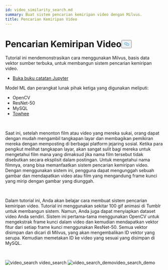 ```yaml
---
id: video_similarity_search.md
summary: Buat sistem pencarian kemiripan video dengan Milvus.
title: Pencarian Kemiripan Video
---
```

<h1 id="Video-Similarity-Search" class="common-anchor-header">Pencarian Kemiripan Video<button data-href="#Video-Similarity-Search" class="anchor-icon" translate="no">
      <svg translate="no"
        aria-hidden="true"
        focusable="false"
        height="20"
        version="1.1"
        viewBox="0 0 16 16"
        width="16"
      >
        <path
          fill="#0092E4"
          fill-rule="evenodd"
          d="M4 9h1v1H4c-1.5 0-3-1.69-3-3.5S2.55 3 4 3h4c1.45 0 3 1.69 3 3.5 0 1.41-.91 2.72-2 3.25V8.59c.58-.45 1-1.27 1-2.09C10 5.22 8.98 4 8 4H4c-.98 0-2 1.22-2 2.5S3 9 4 9zm9-3h-1v1h1c1 0 2 1.22 2 2.5S13.98 12 13 12H9c-.98 0-2-1.22-2-2.5 0-.83.42-1.64 1-2.09V6.25c-1.09.53-2 1.84-2 3.25C6 11.31 7.55 13 9 13h4c1.45 0 3-1.69 3-3.5S14.5 6 13 6z"
        ></path>
      </svg>
    </button></h1><p>Tutorial ini mendemonstrasikan cara menggunakan Milvus, basis data vektor sumber terbuka, untuk membangun sistem pencarian kemiripan video.</p>
<ul>
<li><a href="https://github.com/towhee-io/examples/tree/main/video/reverse_video_search">Buka buku catatan Jupyter</a></li>
</ul>
<p>Model ML dan perangkat lunak pihak ketiga yang digunakan meliputi:</p>
<ul>
<li>OpenCV</li>
<li>ResNet-50</li>
<li>MySQL</li>
<li><a href="https://towhee.io/">Towhee</a></li>
</ul>
<p><br/></p>
<p>Saat ini, setelah menonton film atau video yang mereka sukai, orang dapat dengan mudah mengambil tangkapan layar dan membagikan pemikiran mereka dengan memposting di berbagai platform jejaring sosial. Ketika para pengikut melihat tangkapan layar, akan sangat sulit bagi mereka untuk mengetahui film mana yang dimaksud jika nama film tersebut tidak disebutkan secara eksplisit dalam postingan. Untuk mengetahui nama filmnya, orang bisa memanfaatkan sistem pencarian kemiripan video. Dengan menggunakan sistem ini, pengguna dapat mengunggah sebuah gambar dan mendapatkan video atau film yang mengandung frame kunci yang mirip dengan gambar yang diunggah.</p>
<p><br/></p>
<p>Dalam tutorial ini, Anda akan belajar cara membuat sistem pencarian kemiripan video. Tutorial ini menggunakan sekitar 100 gif animasi di Tumblr untuk membangun sistem. Namun, Anda juga dapat menyiapkan dataset video Anda sendiri. Sistem ini pertama-tama menggunakan OpenCV untuk mengekstrak frame kunci dalam video dan kemudian mendapatkan vektor fitur dari setiap frame kunci menggunakan ResNet-50. Semua vektor disimpan dan dicari di Milvus, yang akan mengembalikan ID vektor yang serupa. Kemudian memetakan ID ke video yang sesuai yang disimpan di MySQL.</p>
<p><br/></p>
<p>
  
   <span class="img-wrapper"> <img translate="no" src="/docs/v2.6.x/assets/video_search.png" alt="video_search" class="doc-image" id="video_search" />
   </span> <span class="img-wrapper"> <span>video_search</span> </span> <span class="img-wrapper"> <img translate="no" src="/docs/v2.6.x/assets/video_search_demo.gif" alt="video_search_demo" class="doc-image" id="video_search_demo" /><span>video_search_demo</span> </span></p>
